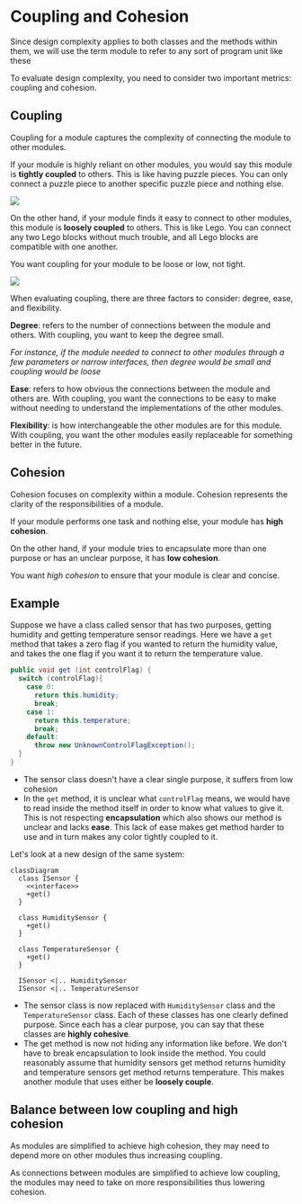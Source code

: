 # Coupling and Cohesion

Since design complexity applies to both classes and the methods within them, we will use the term module to refer to any sort of program unit like these

To evaluate design complexity, you need to consider two important metrics: coupling and cohesion.

## Coupling

Coupling for a module captures the complexity of connecting the module to other modules.

If your module is highly reliant on other modules, you would say this module is **tightly coupled** to others. This is like having puzzle pieces. You can only connect a puzzle piece to another specific puzzle piece and nothing else.

![](https://easydrawingguides.com/wp-content/uploads/2020/12/Puzzle-Step-10.png)


On the other hand, if your module finds it easy to connect to other modules, this module is **loosely coupled** to others. This is like Lego. You can connect any two Lego blocks without much trouble, and all Lego blocks are compatible with one another.

You want coupling for your module to be loose or low, not tight.

![](https://www.lego.com/cdn/cs/sustainability/assets/blt7fea629aad65be96/Material_illustration_ABS.png?disable=upscale&width=200&quality=50&crop=4:3)

When evaluating coupling, there are three factors to consider: degree, ease, and flexibility. 

**Degree**: refers to the number of connections between the module and others. With coupling, you want to keep the degree small. 

*For instance, if the module needed to connect to other modules through a few parameters or narrow interfaces, then degree would be small and coupling would be loose*

**Ease**: refers to how obvious the connections between the module and others are. With coupling, you want the connections to be easy to make without needing to understand the implementations of the other modules.

**Flexibility**: is how interchangeable the other modules are for this module. With coupling, you want the other modules easily replaceable for something better in the future.


## Cohesion

Cohesion focuses on complexity within a module. Cohesion represents the clarity of the responsibilities of a module.

If your module performs one task and nothing else, your module has **high cohesion**. 

On the other hand, if your module tries to encapsulate more than one purpose or has an unclear purpose, it has **low cohesion**. 

You want *high cohesion* to ensure that your module is clear and concise.


## Example

Suppose we have a class called sensor that has two purposes, getting humidity and getting temperature sensor readings. Here we have a `get` method that takes a zero flag if you wanted to return the humidity value, and takes the one flag if you want it to return the temperature value.

```java
public void get (int controlFlag) {
  switch (controlFlag){
    case 0:
      return this.humidity;
      break;
    case 1:
      return this.temperature;
      break;
    default:
      throw new UnknownControlFlagException();
  }
}
```

- The sensor class doesn't have a clear single purpose, it suffers from low cohesion
- In the `get` method, it is unclear what `controlFlag` means, we would have to read inside the method itself in order to know what values to give it. This is not respecting **encapsulation** which also shows our method is unclear and lacks **ease**. This lack of ease makes get method harder to use and in turn makes any color tightly coupled to it.

Let's look at a new design of the same system:

```mermaid
classDiagram
  class ISensor {
    <<interface>>
    +get()
  }
  
  class HumiditySensor {
    +get()
  }
  
  class TemperatureSensor {
    +get()
  }
  
  ISensor <|.. HumiditySensor
  ISensor <|.. TemperatureSensor
```

- The sensor class is now replaced with `HumiditySensor` class and the `TemperatureSensor` class. Each of these classes has one clearly defined purpose. Since each has a clear purpose, you can say that these classes are **highly cohesive**.
-  The get method is now not hiding any information like before. We don't have to break encapsulation to look inside the method. You could reasonably assume that humidity sensors get method returns humidity and temperature sensors get method returns temperature. This makes another module that uses either be **loosely couple**.


## Balance between low coupling and high cohesion

As modules are simplified to achieve high cohesion, they may need to depend more on other modules thus increasing coupling.

As connections between modules are simplified to achieve low coupling, the modules may need to take on more responsibilities thus lowering cohesion.

